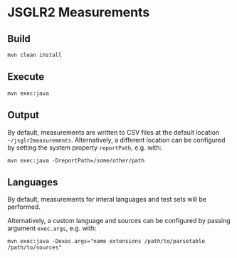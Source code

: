 # JSGLR2 Measurements

## Build

```
mvn clean install
```

## Execute

```
mvn exec:java
```

## Output

By default, measurements are written to CSV files at the default location `~/jsglr2measurements`.
Alternatively, a different location can be configured by setting the system property `reportPath`, e.g. with:

```
mvn exec:java -DreportPath=/some/other/path
```

## Languages

By default, measurements for interal languages and test sets will be performed.

Alternatively, a custom language and sources can be configured by passing argument `exec.args`, e.g. with:

```
mvn exec:java -Dexec.args="name extensions /path/to/parsetable /path/to/sources"
```

